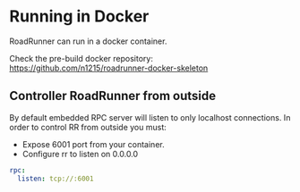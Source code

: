 # Running in Docker
RoadRunner can run in a docker container.

Check the pre-build docker repository: https://github.com/n1215/roadrunner-docker-skeleton

## Controller RoadRunner from outside
By default embedded RPC server will listen to only localhost connections. In order to control RR from outside you must:

* Expose 6001 port from your container.
* Configure rr to listen on 0.0.0.0

```yaml
rpc:
  listen: tcp://:6001
```
